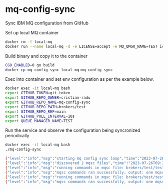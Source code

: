 # mq-config-sync
Sync IBM MQ configuration from GitHub

Set up local MQ container
```bash
docker rm -f local-mq
docker run --name local-mq -d -e LICENSE=accept -e MQ_QMGR_NAME=TEST icr.io/ibm-messaging/mq:9.2.0.0-r3-amd64
```

Build binary and copy it to the container
```bash
CGO_ENABLED=0 go build
docker cp mq-config-sync local-mq:mq-config-sync
```

Exec into container and set env configuration as per the example below.
```bash
docker exec -it local-mq bash
export GITHUB_TOKEN=git-token
export GITHUB_REPO_OWNER=cristian-radu
export GITHUB_REPO_NAME=mq-config-sync
export GITHUB_REPO_PATH=brokers/test
export GITHUB_REPO_REF=main
export GITHUB_POLL_INTERVAL=10s
export QUEUE_MANAGER_NAME=TEST
```

Run the service and observe the configuration being syncronized periodically
```bash
docker exec -it local-mq bash
./mq-config-sync
```

```bash
{"level":"info","msg":"starting mq config sync loop","time":"2023-07-26T09:39:54Z"}
{"level":"info","msg":"discovered 2 mqsc files","time":"2023-07-26T09:39:55Z"}
{"level":"info","msg":"running commands in mqsc file: brokers/test/test_channel.mqsc","time":"2023-07-26T09:39:55Z"}
{"level":"info","msg":"mqsc commands ran successfully, output: one mqsc command read.no commands have a syntax error.all valid mqsc commands were processed.","time":"2023-07-26T09:39:55Z"}
{"level":"info","msg":"running commands in mqsc file: brokers/test/test_queue.mqsc","time":"2023-07-26T09:39:56Z"}
{"level":"info","msg":"mqsc commands ran successfully, output: one mqsc command read.no commands have a syntax error.all valid mqsc commands were processed.","time":"2023-07-26T09:39:56Z"}
```